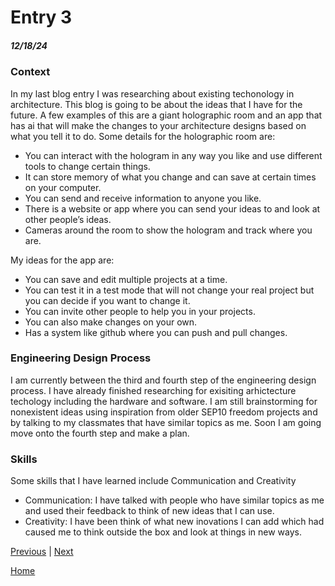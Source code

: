 # Entry 3
##### 12/18/24

### Context

In my last blog entry I was researching about existing techonology in architecture. This blog is going to be about the ideas that I have for the future. A few examples of this are a giant holographic room and an app that has ai that will make the changes to your architecture designs based on what you tell it to do. Some details for the holographic room are:

* You can interact with the hologram in any way you like and use different tools to change certain things.
* It can store memory of what you change and can save at certain times on your computer.
* You can send and receive information to anyone you like.
* There is a website or app where you can send your ideas to and look at other people’s ideas.
* Cameras around the room to show the hologram and track where you are.

My ideas for the app are:

* You can save and edit multiple projects at a time.
* You can test it in a test mode that will not change your real project but you can decide if you want to change it.
* You can invite other people to help you in your projects.
* You can also make changes on your own.
* Has a system like github where you can push and pull changes.

### Engineering Design Process

I am currently between the third and fourth step of the engineering design process. I have already finished researching for exisiting arhictecture techology including the hardware and software. I am still brainstorming for nonexistent ideas using inspiration from older SEP10 freedom projects and by talking to my classmates that have similar topics as me. Soon I am going move onto the fourth step and make a plan.

### Skills

Some skills that I have learned include Communication and Creativity

* Communication: I have talked with people who have similar topics as me and used their feedback to think of new ideas that I can use.
* Creativity: I have been think of what new inovations I can add which had caused me to think outside the box and look at things in new ways.

[Previous](entry02.md) | [Next](entry04.md)

[Home](../README.md)

